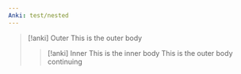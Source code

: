 ```yaml
---
Anki: test/nested
---
```


> [!anki] Outer
> This is the outer body
> > [!anki] Inner
> > This is the inner body
> This is the outer body continuing
